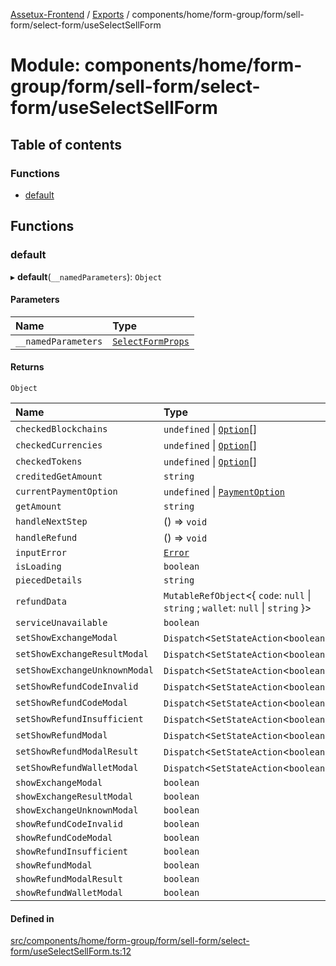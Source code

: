 [Assetux-Frontend](../README.md) / [Exports](../modules.md) / components/home/form-group/form/sell-form/select-form/useSelectSellForm

# Module: components/home/form-group/form/sell-form/select-form/useSelectSellForm

## Table of contents

### Functions

- [default](components_home_form_group_form_sell_form_select_form_useSelectSellForm.md#default)

## Functions

### default

▸ **default**(`__namedParameters`): `Object`

#### Parameters

| Name | Type |
| :------ | :------ |
| `__namedParameters` | [`SelectFormProps`](components_home_form_group_form_sell_form_select_form_types_select_form.md#selectformprops) |

#### Returns

`Object`

| Name | Type |
| :------ | :------ |
| `checkedBlockchains` | `undefined` \| [`Option`](components_common_input_select_types_input_select.md#option)[] |
| `checkedCurrencies` | `undefined` \| [`Option`](components_common_input_select_types_input_select.md#option)[] |
| `checkedTokens` | `undefined` \| [`Option`](components_common_input_select_types_input_select.md#option)[] |
| `creditedGetAmount` | `string` |
| `currentPaymentOption` | `undefined` \| [`PaymentOption`](components_home_form_group_form_types_form.md#paymentoption) |
| `getAmount` | `string` |
| `handleNextStep` | () => `void` |
| `handleRefund` | () => `void` |
| `inputError` | [`Error`](components_home_form_group_form_sell_form_select_form_types_select_form.md#error) |
| `isLoading` | `boolean` |
| `piecedDetails` | `string` |
| `refundData` | `MutableRefObject`<{ `code`: ``null`` \| `string` ; `wallet`: ``null`` \| `string`  }\> |
| `serviceUnavailable` | `boolean` |
| `setShowExchangeModal` | `Dispatch`<`SetStateAction`<`boolean`\>\> |
| `setShowExchangeResultModal` | `Dispatch`<`SetStateAction`<`boolean`\>\> |
| `setShowExchangeUnknownModal` | `Dispatch`<`SetStateAction`<`boolean`\>\> |
| `setShowRefundCodeInvalid` | `Dispatch`<`SetStateAction`<`boolean`\>\> |
| `setShowRefundCodeModal` | `Dispatch`<`SetStateAction`<`boolean`\>\> |
| `setShowRefundInsufficient` | `Dispatch`<`SetStateAction`<`boolean`\>\> |
| `setShowRefundModal` | `Dispatch`<`SetStateAction`<`boolean`\>\> |
| `setShowRefundModalResult` | `Dispatch`<`SetStateAction`<`boolean`\>\> |
| `setShowRefundWalletModal` | `Dispatch`<`SetStateAction`<`boolean`\>\> |
| `showExchangeModal` | `boolean` |
| `showExchangeResultModal` | `boolean` |
| `showExchangeUnknownModal` | `boolean` |
| `showRefundCodeInvalid` | `boolean` |
| `showRefundCodeModal` | `boolean` |
| `showRefundInsufficient` | `boolean` |
| `showRefundModal` | `boolean` |
| `showRefundModalResult` | `boolean` |
| `showRefundWalletModal` | `boolean` |

#### Defined in

[src/components/home/form-group/form/sell-form/select-form/useSelectSellForm.ts:12](https://github.com/ASSETUX/frontend/blob/9a68660/src/components/home/form-group/form/sell-form/select-form/useSelectSellForm.ts#L12)
